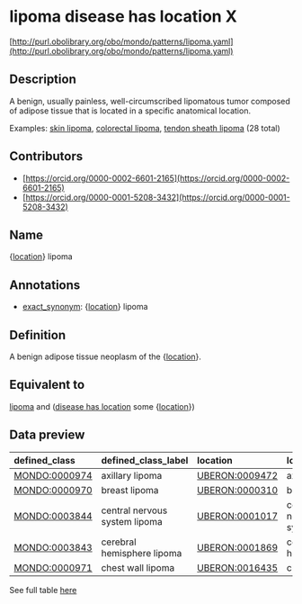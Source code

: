 # lipoma disease has location X 

[http://purl.obolibrary.org/obo/mondo/patterns/lipoma.yaml](http://purl.obolibrary.org/obo/mondo/patterns/lipoma.yaml)
## Description 

A benign, usually painless, well-circumscribed lipomatous tumor composed of adipose tissue that is located in a specific anatomical location.

Examples: [skin lipoma](http://purl.obolibrary.org/obo/MONDO_0000964), [colorectal lipoma](http://purl.obolibrary.org/obo/MONDO_0003885), [tendon sheath lipoma](http://purl.obolibrary.org/obo/MONDO_0004076) (28 total)
## Contributors 
* [https://orcid.org/0000-0002-6601-2165](https://orcid.org/0000-0002-6601-2165) 
* [https://orcid.org/0000-0001-5208-3432](https://orcid.org/0000-0001-5208-3432) 
## Name 

{[location](http://www.w3.org/2002/07/owl#Thing)} lipoma

## Annotations 

* [exact_synonym](http://www.geneontology.org/formats/oboInOwl#hasExactSynonym): {[location](http://www.w3.org/2002/07/owl#Thing)} lipoma

## Definition 

A benign adipose tissue neoplasm of the {[location](http://www.w3.org/2002/07/owl#Thing)}.

## Equivalent to 

[lipoma](http://purl.obolibrary.org/obo/MONDO_0005106) and ([disease has location](http://purl.obolibrary.org/obo/RO_0004026) some {[location](http://www.w3.org/2002/07/owl#Thing)})

## Data preview 
| defined_class                                | defined_class_label           | location                                      | location_label         |
|:---------------------------------------------|:------------------------------|:----------------------------------------------|:-----------------------|
| [MONDO:0000974](http://purl.obolibrary.org/obo/MONDO_0000974) | axillary lipoma               | [UBERON:0009472](http://purl.obolibrary.org/obo/UBERON_0009472) | axilla                 |
| [MONDO:0000970](http://purl.obolibrary.org/obo/MONDO_0000970) | breast lipoma                 | [UBERON:0000310](http://purl.obolibrary.org/obo/UBERON_0000310) | breast                 |
| [MONDO:0003844](http://purl.obolibrary.org/obo/MONDO_0003844) | central nervous system lipoma | [UBERON:0001017](http://purl.obolibrary.org/obo/UBERON_0001017) | central nervous system |
| [MONDO:0003843](http://purl.obolibrary.org/obo/MONDO_0003843) | cerebral hemisphere lipoma    | [UBERON:0001869](http://purl.obolibrary.org/obo/UBERON_0001869) | cerebral hemisphere    |
| [MONDO:0000971](http://purl.obolibrary.org/obo/MONDO_0000971) | chest wall lipoma             | [UBERON:0016435](http://purl.obolibrary.org/obo/UBERON_0016435) | chest wall             |

See full table [here](https://github.com/monarch-initiative/mondo/blob/master/src/patterns/data/matches/lipoma.tsv) 
